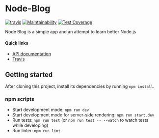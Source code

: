 # Node-Blog
[![travis](https://travis-ci.org/gregbiv/node-blog-backend.svg?branch=master)](https://travis-ci.org/gregbiv/node-blog-backend)
[![Maintainability](https://api.codeclimate.com/v1/badges/23aab4eaf0a5e5308899/maintainability)](https://codeclimate.com/github/gregbiv/node-blog/maintainability)
[![Test Coverage](https://api.codeclimate.com/v1/badges/23aab4eaf0a5e5308899/test_coverage)](https://codeclimate.com/github/gregbiv/node-blog/test_coverage)

Node Blog is a simple app and an attempt to learn better Node.js

#### Quick links
- [API documentation](http://http://gregbiv-node-backend.heroku.com/api-docs)
- [Travis](https://travis-ci.org/gregbiv/node-blog-backend)

## Getting started

After cloning this project, install its dependencies by running `npm install`.

### npm scripts

-   Start development mode: `npm run dev`
-   Start development mode for server-side rendering: `npm run start.dev`
-   Run tests: `npm run test` (or `npm run test -- --watch` to watch tests while developing)
-   Run linter: `npm run lint`